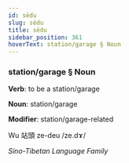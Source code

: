 ```yaml
---
id: sëdu
slug: sëdu
title: sëdu
sidebar_position: 361
hoverText: station/garage § Noun
---
```


### station/garage § Noun

**Verb**: to be a station/garage

**Noun**: station/garage

**Modifier**: station/garage-related

Wu 站頭 ze-deu /ze.dɤ/

*Sino-Tibetan Language Family*